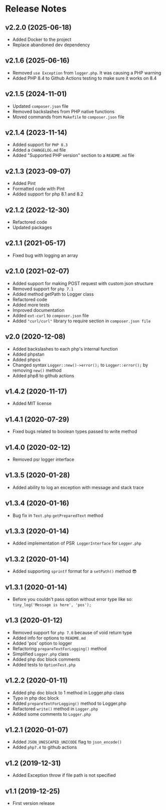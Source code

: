 # Release Notes

## v2.2.0 (2025-06-18)
- Added Docker to the project
- Replace abandoned dev dependency

## v2.1.6 (2025-06-16)
- Removed `use Exception` from `logger.php`. It was causing a PHP warning
- Added PHP 8.4 to Github Actions testing to make sure it works on 8.4

## v2.1.5 (2024-11-01)
- Updated `composer.json` file
- Removed backslashes from PHP native functions
- Moved commands from `Makefile` to `composer.json` file

## v2.1.4 (2023-11-14)
- Added support for `PHP 8.3`
- Added a `CHANGELOG.md` file
- Added "Supported PHP version" section to a `README.md` file

## v2.1.3 (2023-09-07)
- Added Pint
- Formatted code with Pint
- Added support for php 8.1 and 8.2

## v2.1.2 (2022-12-30)
- Refactored code
- Updated packages

## v2.1.1 (2021-05-17)
- Fixed bug with logging an array

## v2.1.0 (2021-02-07)
- Added support for making POST request with custom json structure
- Removed support for `php 7.1`
- Added method getPath to Logger class
- Refactored code
- Added more tests
- Improved documentation
- Added `ext-curl` to `composer.json` file
- Added `"curl/curl"` library to require section in `composer.json file`

## v2.0 (2020-12-08)
- Added backslashes to each php's internal function
- Added phpstan
- Added phpcs
- Changed syntax `Logger::new()->error();` to `Logger::error();` by removing `new()` method
- Added php8 to github actions

## v1.4.2 (2020-11-17)
- Added MIT license

## v1.4.1 (2020-07-29)
- Fixed bugs related to boolean types passed to write method

## v1.4.0 (2020-02-12)
- Removed psr logger interface

## v1.3.5 (2020-01-28)
- Added ability to log an exception with message and stack trace

## v1.3.4 (2020-01-16)
- Bug fix in `Text.php` `getPreparedText` method

## v1.3.3 (2020-01-14)
- Added implementation of PSR` LoggerInterface` for `Logger.php`

## v1.3.2 (2020-01-14)
- Added supporting `sprintf` format for a `setPath()` method 😎

## v1.3.1 (2020-01-14)
- Before you couldn't pass option without error type like so: `tiny_log('Message is here', 'pos');`

## v1.3 (2020-01-12)
- Removed support for `php 7.0` because of void return type
- Added info for options to `README.md`
- Added 'pos' option to logger
- Refactoring `prepareTextForLogging()` method
- Simplified `Logger.php` class
- Added php doc block comments
- Added tests to `OptionTest.php`

## v1.2.2 (2020-01-11)

- Added php doc block to 1 method in Logger.php class
- Typo in php doc block
- Added `prepareTextForLogging()` method to Logger.php
- Refactored `write()` method in `Logger.php`
- Added some comments to `Logger.php`

## v1.2.1 (2020-01-07)

- Added `JSON_UNESCAPED_UNICODE` flag to `json_encode()`
- Added `php7.4` to github actions

## v1.2 (2019-12-31)
- Added Exception throw if file path is not specified

## v1.1 (2019-12-25)
- First version release